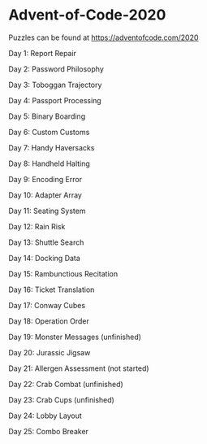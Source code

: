 # Advent-of-Code-2020
Puzzles can be found at https://adventofcode.com/2020

Day 1: Report Repair

Day 2: Password Philosophy

Day 3: Toboggan Trajectory

Day 4: Passport Processing

Day 5: Binary Boarding

Day 6: Custom Customs

Day 7: Handy Haversacks

Day 8: Handheld Halting

Day 9: Encoding Error

Day 10: Adapter Array

Day 11: Seating System

Day 12: Rain Risk

Day 13: Shuttle Search

Day 14: Docking Data

Day 15: Rambunctious Recitation

Day 16: Ticket Translation

Day 17: Conway Cubes

Day 18: Operation Order

Day 19: Monster Messages (unfinished)

Day 20: Jurassic Jigsaw

Day 21: Allergen Assessment (not started)

Day 22: Crab Combat (unfinished)

Day 23: Crab Cups (unfinished)

Day 24: Lobby Layout

Day 25: Combo Breaker
